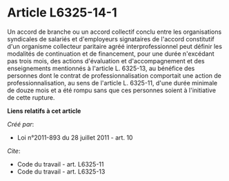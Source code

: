 # Article L6325-14-1

Un accord de branche ou un accord collectif conclu entre les organisations syndicales de salariés et d'employeurs signataires
de l'accord constitutif d'un organisme collecteur paritaire agréé interprofessionnel peut définir les modalités de
continuation et de financement, pour une durée n'excédant pas trois mois, des actions d'évaluation et d'accompagnement et des
enseignements mentionnés à l'article L. 6325-13, au bénéfice des personnes dont le contrat de professionnalisation comportait
une action de professionnalisation, au sens de l'article L. 6325-11, d'une durée minimale de douze mois et a été rompu sans
que ces personnes soient à l'initiative de cette rupture.

**Liens relatifs à cet article**

_Créé par_:

  - Loi n°2011-893 du 28 juillet 2011 - art. 10

_Cite_:

  - Code du travail - art. L6325-11
  - Code du travail - art. L6325-13
